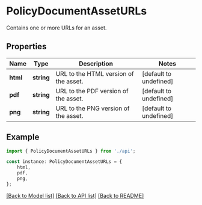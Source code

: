 # PolicyDocumentAssetURLs

Contains one or more URLs for an asset.

## Properties

Name | Type | Description | Notes
------------ | ------------- | ------------- | -------------
**html** | **string** | URL to the HTML version of the asset. | [default to undefined]
**pdf** | **string** | URL to the PDF version of the asset. | [default to undefined]
**png** | **string** | URL to the PNG version of the asset. | [default to undefined]

## Example

```typescript
import { PolicyDocumentAssetURLs } from './api';

const instance: PolicyDocumentAssetURLs = {
    html,
    pdf,
    png,
};
```

[[Back to Model list]](../README.md#documentation-for-models) [[Back to API list]](../README.md#documentation-for-api-endpoints) [[Back to README]](../README.md)
